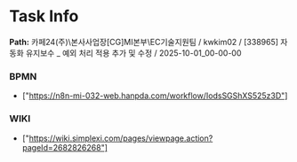 # Task Info

**Path:** 카페24(주)\본사사업장\[CG]MI본부\EC기술지원팀 / kwkim02 / [338965] 자동화 유지보수 _ 예외 처리 적용 추가 및 수정 / 2025-10-01_00-00-00

### BPMN
- ["https://n8n-mi-032-web.hanpda.com/workflow/IodsSGShXS525z3D"]

### WIKI
- ["https://wiki.simplexi.com/pages/viewpage.action?pageId=2682826268"]

